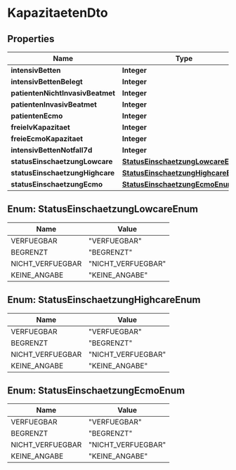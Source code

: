 

# KapazitaetenDto


## Properties

| Name | Type | Description | Notes |
|------------ | ------------- | ------------- | -------------|
|**intensivBetten** | **Integer** |  |  |
|**intensivBettenBelegt** | **Integer** |  |  |
|**patientenNichtInvasivBeatmet** | **Integer** |  |  [optional] |
|**patientenInvasivBeatmet** | **Integer** |  |  [optional] |
|**patientenEcmo** | **Integer** |  |  [optional] |
|**freieIvKapazitaet** | **Integer** |  |  [optional] |
|**freieEcmoKapazitaet** | **Integer** |  |  [optional] |
|**intensivBettenNotfall7d** | **Integer** |  |  [optional] |
|**statusEinschaetzungLowcare** | [**StatusEinschaetzungLowcareEnum**](#StatusEinschaetzungLowcareEnum) |  |  [optional] |
|**statusEinschaetzungHighcare** | [**StatusEinschaetzungHighcareEnum**](#StatusEinschaetzungHighcareEnum) |  |  [optional] |
|**statusEinschaetzungEcmo** | [**StatusEinschaetzungEcmoEnum**](#StatusEinschaetzungEcmoEnum) |  |  [optional] |



## Enum: StatusEinschaetzungLowcareEnum

| Name | Value |
|---- | -----|
| VERFUEGBAR | &quot;VERFUEGBAR&quot; |
| BEGRENZT | &quot;BEGRENZT&quot; |
| NICHT_VERFUEGBAR | &quot;NICHT_VERFUEGBAR&quot; |
| KEINE_ANGABE | &quot;KEINE_ANGABE&quot; |



## Enum: StatusEinschaetzungHighcareEnum

| Name | Value |
|---- | -----|
| VERFUEGBAR | &quot;VERFUEGBAR&quot; |
| BEGRENZT | &quot;BEGRENZT&quot; |
| NICHT_VERFUEGBAR | &quot;NICHT_VERFUEGBAR&quot; |
| KEINE_ANGABE | &quot;KEINE_ANGABE&quot; |



## Enum: StatusEinschaetzungEcmoEnum

| Name | Value |
|---- | -----|
| VERFUEGBAR | &quot;VERFUEGBAR&quot; |
| BEGRENZT | &quot;BEGRENZT&quot; |
| NICHT_VERFUEGBAR | &quot;NICHT_VERFUEGBAR&quot; |
| KEINE_ANGABE | &quot;KEINE_ANGABE&quot; |



